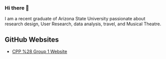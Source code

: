 ### Hi there 👋

  I am a recent graduate of Arizona State University passionate about research design, User Research, data analysis, travel, and Musical Theatre.

## GitHub Websites

  - [CPP %28 Group 1 Website](https://r-class.github.io/cpp-528-fall-2021-group-01/)


<!--
**ekmcintyre/ekmcintyre** is a ✨ _special_ ✨ repository because its `README.md` (this file) appears on your GitHub profile.

Here are some ideas to get you started:

- 🔭 I’m currently working on ...
- 🌱 I’m currently learning ...
- 👯 I’m looking to collaborate on ...
- 🤔 I’m looking for help with ...
- 💬 Ask me about ...
- 📫 How to reach me: ...
- 😄 Pronouns: ...
- ⚡ Fun fact: ...


Link to with instructions to create, remove, and edit this README file: https://docs.github.com/en/account-and-profile/setting-up-and-managing-your-github-profile/customizing-your-profile/managing-your-profile-readme#adding-a-profile-readme 
-->
